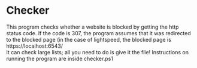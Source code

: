 # Checker
This program checks whether a website is blocked by getting the http status code. If the code is 307, the program assumes that it was redirected to the blocked page (in the case of lightspeed, the blocked page is https://localhost:6543/  
It can check large lists; all you need to do is give it the file!
Instructions on running the program are inside checker.ps1
